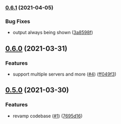 ### [0.6.1](https://github.com/felipecrs/vscode-gerrit/compare/v0.6.0...v0.6.1) (2021-04-05)


### Bug Fixes

* output always being shown ([3a8598f](https://github.com/felipecrs/vscode-gerrit/commit/3a8598f8345e4f04539ae351aa87213665583422))

## [0.6.0](https://github.com/felipecrs/vscode-gerrit/compare/v0.5.0...v0.6.0) (2021-03-31)


### Features

* support multiple servers and more ([#4](https://github.com/felipecrs/vscode-gerrit/issues/4)) ([ff049f3](https://github.com/felipecrs/vscode-gerrit/commit/ff049f38c494d502ce5ab1290bfb861bfe524d9e))

## [0.5.0](https://github.com/felipecrs/vscode-gerrit/compare/v0.4.1...v0.5.0) (2021-03-30)


### Features

* revamp codebase ([#1](https://github.com/felipecrs/vscode-gerrit/issues/1)) ([7695d16](https://github.com/felipecrs/vscode-gerrit/commit/7695d16d19b3acc9dec8d73b8d71da5f558af33c))
